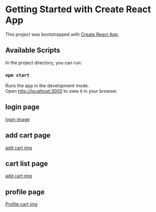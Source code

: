 # Getting Started with Create React App

This project was bootstrapped with [Create React App](https://github.com/facebook/create-react-app).

## Available Scripts

In the project directory, you can run:

### `npm start`

Runs the app in the development mode.\
Open [http://localhost:3000](http://localhost:3000) to view it in your browser.



## login page 
[login image](../images/login.jpg)


## add cart page 
[add cart img](../images/addOrder.jpg)

## cart list page
[add cart img](../images/orderList.jpg)

## profile page 
[Profile cart img](../images/profile.jpg)
